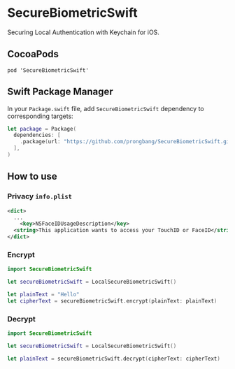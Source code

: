 # SecureBiometricSwift

Securing Local Authentication with Keychain for iOS.

## CocoaPods

```shell
pod 'SecureBiometricSwift'
```

## Swift Package Manager

In your `Package.swift` file, add `SecureBiometricSwift` dependency to corresponding targets:

```swift
let package = Package(
  dependencies: [
    .package(url: "https://github.com/prongbang/SecureBiometricSwift.git", from: "0.0.2"),
  ],
)
```

## How to use

### Privacy `info.plist`

```xml
<dict>
  ...
	<key>NSFaceIDUsageDescription</key>
  <string>This application wants to access your TouchID or FaceID</string>
</dict>
```

### Encrypt

```swift
import SecureBiometricSwift

let secureBiometricSwift = LocalSecureBiometricSwift()

let plainText = "Hello"
let cipherText = secureBiometricSwift.encrypt(plainText: plainText)
```

### Decrypt

```swift
import SecureBiometricSwift

let secureBiometricSwift = LocalSecureBiometricSwift()

let plainText = secureBiometricSwift.decrypt(cipherText: cipherText)
```
